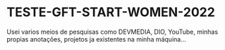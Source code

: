 # TESTE-GFT-START-WOMEN-2022
Usei varios meios de pesquisas como DEVMEDIA, DIO, YouTube, minhas propias anotações, 
projetos ja existentes na minha máquina...

